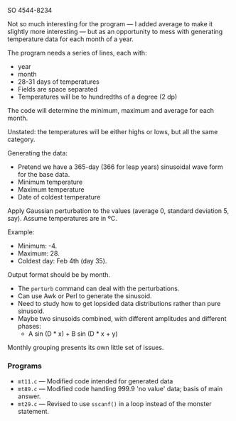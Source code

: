 SO 4544-8234

Not so much interesting for the program — I added average to make it
slightly more interesting — but as an opportunity to mess with
generating temperature data for each month of a year.

The program needs a series of lines, each with:

* year
* month
* 28-31 days of temperatures
* Fields are space separated
* Temperatures will be to hundredths of a degree (2 dp)

The code will determine the minimum, maximum and average for each month.

Unstated: the temperatures will be either highs or lows, but all the same category.

Generating the data:

* Pretend we have a 365-day (366 for leap years) sinusoidal wave form for the base data.
* Minimum temperature
* Maximum temperature
* Date of coldest temperature

Apply Gaussian perturbation to the values (average 0, standard deviation 5, say).
Assume temperatures are in ºC.

Example:

* Minimum: -4.
* Maximum: 28.
* Coldest day: Feb 4th (day 35).

Output format should be by month.

* The `perturb` command can deal with the perturbations.
* Can use Awk or Perl to generate the sinusoid.
* Need to study how to get lopsided data distributions rather than pure sinusoid.
* Maybe two sinusoids combined, with different amplitudes and different phases:
  * A sin (D * x) + B sin (D * x + y)

Monthly grouping presents its own little set of issues.

### Programs

* `mt11.c` — Modified code intended for generated data
* `mt89.c` — Modified code handling 999.9 'no value' data; basis of main answer.
* `mt29.c` — Revised to use `sscanf()` in a loop instead of the monster statement.

